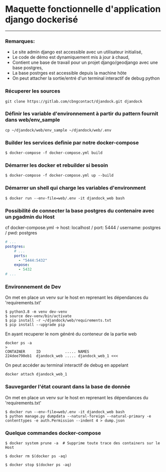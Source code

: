 # Maquette fonctionnelle d'application django dockerisé
---

### Remarques:
- Le site admin django est accessible avec un utilisateur initialisé,
- Le code de démo est dynamiquement mis à jour à chaud,
- Contient une base de travail pour un projet django/geodjango avec une base
postgres,
- La base postrges est accessible depuis la machine hôte
- On peut attacher la sortie/entré d'un terminal interactif de debug python

### Récuperer les sources
```shell
git clone https://gitlab.com/cbngcontact/djandock.git djandock
```

### Définir les variable d'environnement à partir du pattern fournit dans web/env_sample
```shell
cp ~/djandock/web/env_sample ~/djandock/web/.env
```

### Builder les services definie par notre docker-compose
```shell
$ docker-compose -f docker-compose.yml build
```

### Démarrer les docker et rebuilder si besoin
```shell
$ docker-compose -f docker-compose.yml up --build
```

### Démarrer un shell qui charge les variables d'environment
```shell
$ docker run --env-file=web/.env -it djandock_web bash
```

### Possibilité de connecter la base postgres du contenaire avec un pgadmin du Host
cf docker-compose.yml -> host: localhost / port: 5444 / username: postgres / pwd: postgres
```yaml
# ...
postgres:
    # ...
    ports:
      - "5444:5432"
    expose:
      - 5432
# ...
```

### Environnement de Dev
On met en place un venv sur le host en reprenant les dépendances du 'requirements.txt'
```shell
$ python3.8 -m venv dev-venv
$ source dev-venv/bin/activate
$ pip install -r ~/djandock/web/requirements.txt
$ pip install --upgrade pip
```
En ayant recuperer le nom généré du conteneur de la partie web
```shell
docker ps -a
>
CONTAINER     ID           ..... NAMES
224dee790eb1  djandock_web ..... djandock_web_1 <<<
```

On peut accéder au terminal interactif de debug en appelant
```shell
docker attach djandock_web_1
```

### Sauvegarder l'état courant dans la base de donnée
On met en place un venv sur le host en reprenant les dépendances du 'requirements.txt'
```shell
$ docker run --env-file=web/.env -it djandock_web bash
$ python manage.py dumpdata --natural-foreign --natural-primary -e contenttypes -e auth.Permission --indent 4 > dump.json
```

### Quelque commandes docker-compose
```shell
$ docker system prune -a  # Supprime toute trace des containers sur le Host

$ docker rm $(docker ps -aq)

$ docker stop $(docker ps -aq)
```
